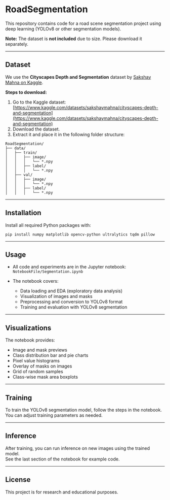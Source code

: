 # RoadSegmentation

This repository contains code for a road scene segmentation project using deep learning (YOLOv8 or other segmentation models).  

**Note:** The dataset is **not included** due to size. Please download it separately.

---

## Dataset

We use the **Cityscapes Depth and Segmentation** dataset by [Sakshay Mahna on Kaggle](https://www.kaggle.com/datasets/sakshaymahna/cityscapes-depth-and-segmentation).

**Steps to download:**

1. Go to the Kaggle dataset: [https://www.kaggle.com/datasets/sakshaymahna/cityscapes-depth-and-segmentation](https://www.kaggle.com/datasets/sakshaymahna/cityscapes-depth-and-segmentation)  
2. Download the dataset.  
3. Extract it and place it in the following folder structure:

```
RoadSegmentation/
├── data/
│   ├── train/
│   │   ├── image/
│   │   │   └── *.npy
│   │   ├── label/
│   │   │   └── *.npy
│   ├── val/
│   │   ├── image/
│   │   │   └── *.npy
│   │   ├── label/
│   │   │   └── *.npy
```

---

## Installation

Install all required Python packages with:

```
pip install numpy matplotlib opencv-python ultralytics tqdm pillow
```

---

## Usage

- All code and experiments are in the Jupyter notebook:  
  `NotebookFile/Segmentation.ipynb`

- The notebook covers:
  - Data loading and EDA (exploratory data analysis)
  - Visualization of images and masks
  - Preprocessing and conversion to YOLOv8 format
  - Training and evaluation with YOLOv8 segmentation

---

## Visualizations

The notebook provides:
- Image and mask previews
- Class distribution bar and pie charts
- Pixel value histograms
- Overlay of masks on images
- Grid of random samples
- Class-wise mask area boxplots

---

## Training

To train the YOLOv8 segmentation model, follow the steps in the notebook.  
You can adjust training parameters as needed.

---

## Inference

After training, you can run inference on new images using the trained model.  
See the last section of the notebook for example code.

---

## License

This project is for research and educational purposes.
